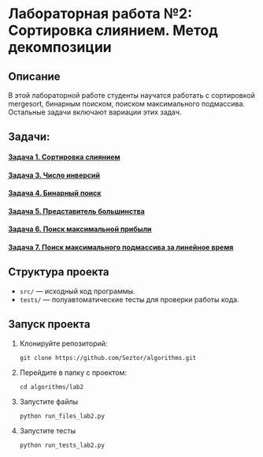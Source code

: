 # Лабораторная работа №2: Сортировка слиянием. Метод декомпозиции

## Описание
В этой лабораторной работе студенты научатся работать с сортировкой mergesort, бинарным поиском, поиском максимального подмассива.
Остальные задачи включают вариации этих задач.

## Задачи:
#### [Задача 1. Сортировка слиянием](https://github.com/Seztor/algorithms/tree/main/lab2/task1)
#### [Задача 3. Число инверсий](https://github.com/Seztor/algorithms/tree/main/lab2/task3)
#### [Задача 4. Бинарный поиск](https://github.com/Seztor/algorithms/tree/main/lab2/task4)
#### [Задача 5. Представитель большинства](https://github.com/Seztor/algorithms/tree/main/lab2/task5)
#### [Задача 6. Поиск максимальной прибыли](https://github.com/Seztor/algorithms/tree/main/lab2/task6)
#### [Задача 7. Поиск максимального подмассива за линейное время](https://github.com/Seztor/algorithms/tree/main/lab2/task7)

## Структура проекта
- `src/` — исходный код программы.
- `tests/` — полуавтоматические тесты для проверки работы кода.

## Запуск проекта
1. Клонируйте репозиторий:
   ```
   git clone https://github.com/Seztor/algorithms.git
   ```
2. Перейдите в папку с проектом:
    ```
   cd algorithms/lab2
    ```
3. Запустите файлы
   ```
   python run_files_lab2.py
   ```
4. Запустите тесты
   ```
   python run_tests_lab2.py
   ```
